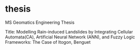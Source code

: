 # thesis
MS Geomatics Engineering Thesis 

Title: Modelling Rain-induced Landslides by Integrating Cellular Automata(CA), Artificial Neural Network (ANN), and Fuzzy Logic Frameworks: The Case of Itogon, Benguet 
